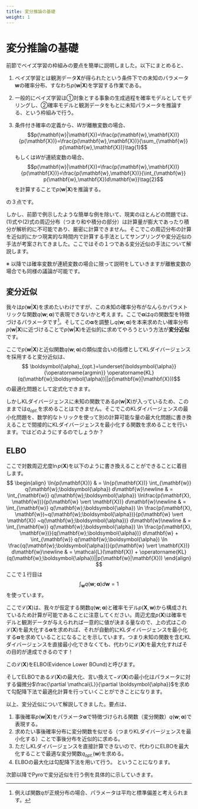 ```yaml
---
title: 変分推論の基礎
weight: 1
---
```

<script type="text/javascript" async src="https://cdnjs.cloudflare.com/ajax/libs/mathjax/2.7.7/MathJax.js?config=TeX-MML-AM_CHTML">
</script>
<script type="text/x-mathjax-config">
 MathJax.Hub.Config({
 tex2jax: {
 inlineMath: [['$', '$'] ],
 displayMath: [ ['$$','$$'], ["\\[","\\]"] ]
 }
 });
</script>

# 変分推論の基礎
前節でベイズ学習の枠組みの要点を簡単に説明しました。以下にまとめると、

1. ベイズ学習とは観測データ$\mathbf{X}$が得られたという条件下での未知のパラメータ$\mathbf{w}$の確率分布、すなわち$p(\mathbf{w}|\mathbf{X})$を学習する作業である。

2. 一般的にベイズ学習は①対象とする事象の生成過程を確率モデルとしてモデリングし、②確率モデルと観測データをもとに未知パラメータを推論する、という枠組みで行う。

3. 条件付き確率の定義から、$W$が離散変数の場合、$$p(\mathbf{w}|\mathbf{X})=\frac{p(\mathbf{w},\mathbf{X})}{p(\mathbf{X})}=\frac{p(\mathbf{w},\mathbf{X})}{\sum_{\mathbf{w}} p(\mathbf{w},\mathbf{X})}\tag{1}$$もしくは$W$が連続変数の場合、$$p(\mathbf{w}|\mathbf{X})=\frac{p(\mathbf{w},\mathbf{X})}{p(\mathbf{X})}=\frac{p(\mathbf{w},\mathbf{X})}{\int_{\mathbf{w}} p(\mathbf{w},\mathbf{X})d\mathbf{w}}\tag{2}$$を計算することで$p(\mathbf{w}|\mathbf{X})$を推論する。

の３点です。

しかし、前節で例示したような簡単な例を除いて、現実のほとんどの問題では、(1)式や(2)式の周辺分布（つまり和や積分の部分）は計算量が膨大であったり積分が解析的に不可能であり、厳密に計算できません。そこでこの周辺分布の計算を近似的にかつ現実的な時間内で計算する手法としてサンプリングや変分近似の手法が考案されてきました。ここではその１つである変分近似の手法について解説します。

※ 以降では確率変数が連続変数の場合に限って説明をしていきますが離散変数の場合でも同様の議論が可能です。

## 変分近似
我々は$p(\mathbf{w}|\mathbf{X})$を求めたいわけですが、この未知の確率分布がなんらかパラメトリックな関数$q(\mathbf{w};\boldsymbol{\alpha})$で表現できないかと考えます。ここで$\boldsymbol{\alpha}$は$q$の関数型を特徴づけるパラメータです[^norm]。そしてこの$\boldsymbol{\alpha}$を調整し$q(\mathbf{w};\boldsymbol{\alpha})$を本来求めたい確率分布$p(\mathbf{w}|\mathbf{X})$に近づけることで$p(\mathbf{w}|\mathbf{X})$を近似的に求めてやろうという方法が**変分近似**です。

ここで$p(\mathbf{w}|\mathbf{X})$と近似関数$q(\mathbf{w};\boldsymbol{\alpha})$の類似度合いの指標としてKLダイバージェンスを採用すると変分近似は、
$$ \boldsymbol{\alpha}_{opt.}=\underset{\boldsymbol{\alpha}}{\operatorname{argmin}} \operatorname{KL}(q(\mathbf{w};\boldsymbol{\alpha})||p(\mathbf{w}|\mathbf{X}))$$
の最適化問題として定式化できます。

しかしKLダイバージェンスに未知の関数である$p(\mathbf{w}|\mathbf{X})$が入っているため、このままでは$q_{opt.}$を求めることはできません。そこでこのKLダイバージェンスの最小化問題を、数学的なトリックを使って別の計算可能な量の最大化問題に書き換えることで間接的にKLダイバージェンスを最小化する関数を求めることを行います。ではどのようにするのでしょうか？

## ELBO
ここで対数周辺尤度$\ln{p(\mathbf{X})}$を以下のように書き換えることができることに着目します。
$$
\begin{align} 
\ln{p(\mathbf{X})} & = \ln{p(\mathbf{X})} \int_{\mathbf{w}} q(\mathbf{w};\boldsymbol{\alpha}) d\mathbf{w}\newline
& = \int_{\mathbf{w}} q(\mathbf{w};\boldsymbol{\alpha}) \ln\frac{p(\mathbf{X}, \mathbf{w})}{p(\mathbf{w} \vert \mathbf{X})} d\mathbf{w}\newline & = \int_{\mathbf{w}} q(\mathbf{w};\boldsymbol{\alpha}) \ln \frac{p(\mathbf{X}, \mathbf{w})~q(\mathbf{w};\boldsymbol{\alpha})}{p(\mathbf{w} \vert \mathbf{X}) ~q(\mathbf{w};\boldsymbol{\alpha})} d\mathbf{w}\newline 
& = \int_{\mathbf{w}} q(\mathbf{w};\boldsymbol{\alpha}) \ln \frac{p(\mathbf{X}, \mathbf{w})}{q(\mathbf{w};\boldsymbol{\alpha})} d\mathbf{w} + \int_{\mathbf{w}} q(\mathbf{w};\boldsymbol{\alpha}) \ln \frac{q(\mathbf{w};\boldsymbol{\alpha})}{p(\mathbf{w} \vert \mathbf{X})} d\mathbf{w}\newline 
& = \mathcal{L}(\mathbf{X}) + \operatorname{KL}(q(\mathbf{w};\boldsymbol{\alpha})||p(\mathbf{w}|\mathbf{X}))
\end{align}
$$
ここで１行目は
$$
\int_{\mathbf{w}} q(\mathbf{w};\boldsymbol{\alpha}) d\mathbf{w} = 1
$$
を使っています。

ここで$\mathcal{L}(\mathbf{X})$は、我々が仮定する関数$q(\mathbf{w};\boldsymbol{\alpha})$と確率モデル$p(\mathbf{X}, \mathbf{w})$から構成されているため計算が可能であることに注意してください。周辺尤度$p(\mathbf{X})$は確率モデルと観測データが与えられれば一意的に値が決まる量なので、上の式はこの$\mathcal{L}(\mathbf{X})$を最大化する$\boldsymbol{\alpha}$を求めれば、それが自動的にKLダイバージェンスを最小化する$\boldsymbol{\alpha}$を求めていることになることを示しています。つまり未知の関数を含むKLダイバージェンスを直接最小化できなくても、代わりに$\mathcal{L}(\mathbf{X})$を最大化すればその目的が達成できるのです！

この$\mathcal{L}(\mathbf{X})$をELBO(Evidence Lower BOund)と呼びます。


そしてELBOである$\mathcal{L}(\mathbf{X})$の最大化、言い換えて$-\mathcal{L}(\mathbf{X})$の最小化はパラメータに対する偏微分$\frac{\partial \mathcal{L}}{\partial \boldsymbol{\alpha}}$を求めて勾配降下法で最適化計算を行っていくことができことになります。

以上、変分近似について解説してきました。要点は、
1. 事後確率$p(\mathbf{w}|\mathbf{X})$をパラメータ$\boldsymbol{\alpha}$で特徴づけられる関数（変分関数）$q(\mathbf{w};\boldsymbol{\alpha})$で表現する。
2. 求めたい事後確率分布に変分関数を似せる（つまりKLダイバージェンスを最小化する）ことで事後分布を近似的に求める。
3. ただしKLダイバージェンスを直接計算できないので、代わりにELBOを最大化することで最適な変分関数$q_{opt.}(\mathbf{w})$を求める。
4. ELBOの最大化は勾配降下法を用いて行う。
ということになります。

次節以降でPyroで変分近似を行う例を具体的に示していきます。


[^norm]:例えば関数$q$が正規分布の場合、パラメータは平均と標準偏差と考えられます。
